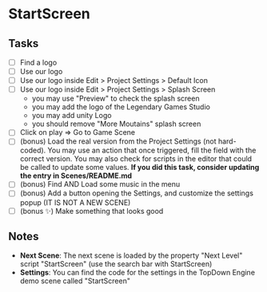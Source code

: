 ﻿# StartScreen

## Tasks

- [ ] Find a logo
- [ ] Use our logo
- [ ] Use our logo inside Edit > Project Settings > Default Icon
- [ ] Use our logo inside Edit > Project Settings > Splash Screen
  - you may use "Preview" to check the splash screen
  - you may add the logo of the Legendary Games Studio
  - you may add unity Logo
  - you should remove "More Moutains" splash screen
- [ ] Click on play => Go to Game Scene
- [ ] (bonus) Load the real version from the Project Settings (not hard-coded). You may use an action that once triggered, fill the field with the correct version. You may also check for scripts in the editor that could be called to update some values. **If you did this task, consider updating the entry in Scenes/README.md**
- [ ] (bonus) Find AND Load some music in the menu
- [ ] (bonus) Add a button opening the Settings, and customize the settings popup (IT IS NOT A NEW SCENE)
- [ ] (bonus ✨) Make something that looks good

## Notes

* **Next Scene**: The next scene is loaded by the property "Next Level" script "StartScreen" (use the search bar with StartScreen)
* **Settings**: You can find the code for the settings in the TopDown Engine demo scene called "StartScreen"